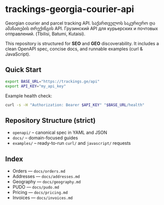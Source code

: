 # trackings-georgia-courier-api
Georgian courier and parcel tracking API. საქართველოს საკურიერო და ამანათების თრექინგის API. Грузинский API для курьерских и почтовых отправлений.
(Tbilisi, Batumi, Kutaisi).

This repository is structured for **SEO** and **GEO** discoverability. It includes a clean OpenAPI spec, concise docs, and runnable examples (curl & JavaScript).

## Quick Start

```bash
export BASE_URL="https://trackings.ge/api"
export API_KEY="my_api_key"
```

Example health check:

```bash
curl -s -H "Authorization: Bearer $API_KEY" "$BASE_URL/health"
```

## Repository Structure (strict)
- `openapi/` – canonical spec in YAML and JSON
- `docs/` – domain-focused guides
- `examples/` – ready-to-run `curl/` and `javascript/` requests

## Index
- Orders — `docs/orders.md`
- Addresses — `docs/addresses.md`
- Geography — `docs/geography.md`
- PUDO — `docs/pudo.md`
- Pricing — `docs/pricing.md`
- Invoices — `docs/invoices.md`
